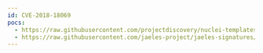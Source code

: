 ```yaml
---
id: CVE-2018-18069
pocs:
  - https://raw.githubusercontent.com/projectdiscovery/nuclei-templates/master/cves/2018/CVE-2018-18069.yaml
  - https://raw.githubusercontent.com/jaeles-project/jaeles-signatures/master/cves/wordpress-stored-xss-cve-2018-18069.yaml
---
```

